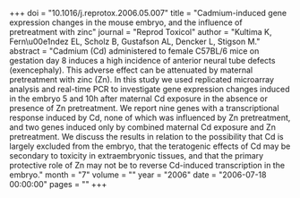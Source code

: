 +++
doi = "10.1016/j.reprotox.2006.05.007"
title = "Cadmium-induced gene expression changes in the mouse embryo, and the influence of pretreatment with zinc"
journal = "Reprod Toxicol"
author = "Kultima K, Fern\u00e1ndez EL, Scholz B, Gustafson AL, Dencker L, Stigson M."
abstract = "Cadmium (Cd) administered to female C57BL/6 mice on gestation day 8 induces a high incidence of anterior neural tube defects (exencephaly). This adverse effect can be attenuated by maternal pretreatment with zinc (Zn). In this study we used replicated microarray analysis and real-time PCR to investigate gene expression changes induced in the embryo 5 and 10h after maternal Cd exposure in the absence or presence of Zn pretreatment. We report nine genes with a transcriptional response induced by Cd, none of which was influenced by Zn pretreatment, and two genes induced only by combined maternal Cd exposure and Zn pretreatment. We discuss the results in relation to the possibility that Cd is largely excluded from the embryo, that the teratogenic effects of Cd may be secondary to toxicity in extraembryonic tissues, and that the primary protective role of Zn may not be to reverse Cd-induced transcription in the embryo."
month = "7"
volume = ""
year = "2006"
date = "2006-07-18 00:00:00"
pages = ""
+++


